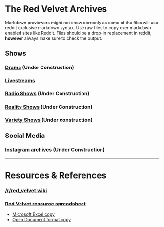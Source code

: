 # The Red Velvet Archives

Markdown previewers might not show correctly as some of the files will use reddit exclusive markdown syntax. Use raw files to copy over markdown enabled sites like Reddit. Files should be a drop-in replacement in reddit, **however** always make sure to check the output.

## Shows

### [Drama](./drama.md) (Under Construction)
### [Livestreams](./livestreams.md)
### [Radio Shows](./radio_shows.md) (Under Construction)
### [Reality Shows](./reality_shows.md) (Under Construction)
### [Variety Shows](./variety_shows.md) (Under construction)

## Social Media

### [Instagram archives](./instagram_archives/README.md) (Under Construction)

***

# Resources & References

### [/r/red_velvet wiki][rvwiki]
### [Red Velvet resource spreadsheet][ref0]
* [Microsoft Excel copy][ref0_xlsx]
* [Open Document format copy][ref0_ods]

&nbsp;

[rvwiki]: https://www.reddit.com/r/red_velvet/wiki/index
[ref0]:https://docs.google.com/spreadsheets/d/1FKsk1QwLYHNqeW9l0Y9jFCacWe6KkPj9QMgcKt4ZaTQ/edit#gid=0
[ref0_xlsx]:.\res\Red_Velvet_Resources_0420.xlsx
[ref0_ods]:.\res\Red_Velvet_Resources_0420.ods